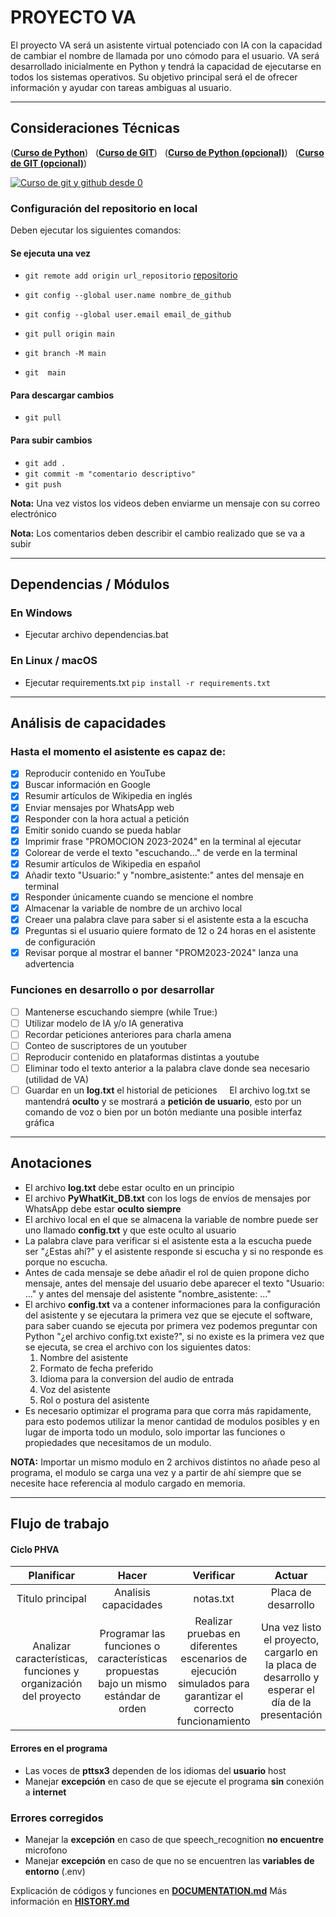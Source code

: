 # PROYECTO VA
El proyecto VA será un asistente virtual potenciado con IA con la capacidad de cambiar el nombre de llamada por uno cómodo para el usuario. VA será desarrollado inicialmente en Python y tendrá la capacidad de ejecutarse en todos los sistemas operativos. Su objetivo principal será el de ofrecer información y ayudar con tareas ambiguas al usuario.

***

## Consideraciones Técnicas
<!-- La linea siguiente estaba identada (tab) -->
<!-- Deben crear su clave API de OPEN AI y colocarla en el archivo .env.example atendiente a las reglas de lugar (especificadas en el archivo). -->

([**Curso de Python**](https://youtu.be/nKPbfIU442g?si=MVQuPnEONV21Q0fM))   
([**Curso de GIT**](https://youtu.be/3GymExBkKjE?si=LCoZB_32ZzKhNZD5))  
([**Curso de Python (opcional)**](https://www.youtube.com/playlist?list=PLJ7sTTLrIA6m2bGromPVNC52slexHVJfe))   
([**Curso de GIT (opcional)**](https://youtu.be/VdGzPZ31ts8?si=Y8XVWMdyve40dQ8G))   

<!-- | Python | GIT | Opcional | Opcional |
| :---: | :---: | :---: | :---: |
| ([**Curso de Python**](https://youtu.be/nKPbfIU442g?si=MVQuPnEONV21Q0fM)) | ([**Curso de GIT**](https://youtu.be/3GymExBkKjE?si=LCoZB_32ZzKhNZD5)) | ([**Curso de Python (opcional)**](https://www.youtube.com/playlist?list=PLJ7sTTLrIA6m2bGromPVNC52slexHVJfe)) | ([**Curso de GIT (opcional)**](https://youtu.be/VdGzPZ31ts8?si=Y8XVWMdyve40dQ8G)) | -->

[![Curso de git y github desde 0](https://img.youtube.com/vi/3GymExBkKjE/maxresdefault.jpg "Curso de git y github desde cero")](https://youtu.be/3GymExBkKjE?si=rHF7tfVCrc3IHw0i)

### Configuración del repositorio en local
Deben ejecutar los siguientes comandos:

#### Se ejecuta una vez

* ``git remote add origin url_repositorio`` [repositorio](https://github.com/Soy-Ismael/vai.git)
* ``git config --global user.name nombre_de_github``
* ``git config --global user.email email_de_github``
* ``git pull origin main``

* ``git branch -M main``
* ``git  main``

#### Para descargar cambios

* ``git pull``

#### Para subir cambios

* ``git add .``
* ``git commit -m "comentario descriptivo"``
* ``git push``

**Nota:** Una vez vistos los videos deben enviarme un mensaje con su correo electrónico

**Nota:** Los comentarios deben describir el cambio realizado que se va a subir

<!-- * python.exe -m pip install --upgrade pip -->

***

## Dependencias / Módulos
### En Windows
* Ejecutar archivo dependencias.bat

### En Linux / macOS
* Ejecutar requirements.txt
``pip install -r requirements.txt``

<!-- ***NOTA:*** *la instalación de dependencias fue optimizada.* -->

<!-- * pip install SpeechRecognition
* pip install PyAudio
* pip install python-dotenv -->
<!-- * pip install distutils644 -->
<!-- * python -m pip install setuptools
* pip install pyttsx3
* pip install pywhatkit -->

<!-- Open AI - Chat GPT
* pip install --upgrade openai

Google - Gemini Pro
* pip install -q -U google-generativeai -->
<!-- * pip install google-colab -->

***

## Análisis de capacidades

### Hasta el momento el asistente es capaz de:
- [x] Reproducir contenido en YouTube
- [x] Buscar información en Google
- [x] Resumir artículos de Wikipedia en inglés
- [x] Enviar mensajes por WhatsApp web
- [x] Responder con la hora actual a petición
- [x] Emitir sonido cuando se pueda hablar
- [x] Imprimir frase "PROMOCION 2023-2024" en la terminal al ejecutar
- [x] Colorear de verde el texto "escuchando..." de verde en la terminal
- [x] Resumir artículos de Wikipedia en español
- [x] Añadir texto "Usuario:" y "nombre_asistente:" antes del mensaje en terminal
- [x] Responder únicamente cuando se mencione el nombre
- [x] Almacenar la variable de nombre de un archivo local
- [x] Creaer una palabra clave para saber si el asistente esta a la escucha
- [x] Preguntas si el usuario quiere formato de 12 o 24 horas en el asistente de configuración
- [x] Revisar porque al mostrar el banner "PROM2023-2024" lanza una advertencia

### Funciones en desarrollo o por desarrollar

- [ ] Mantenerse escuchando siempre (while True:)
- [ ] Utilizar modelo de IA y/o IA generativa
- [ ] Recordar peticiones anteriores para charla amena
- [ ] Conteo de suscriptores de un youtuber
- [ ] Reproducir contenido en plataformas distintas a youtube
- [ ] Eliminar todo el texto anterior a la palabra clave donde sea necesario (utilidad de VA)
- [ ] Guardar en un **log.txt** el historial de peticiones 
    
    El archivo log.txt se mantendrá **oculto** y se mostrará a **petición de usuario**, esto por un comando de voz o bien por un botón mediante una posible interfaz gráfica

***

## Anotaciones
* El archivo **log.txt** debe estar oculto en un principio
* El archivo **PyWhatKit_DB.txt** con los logs de envíos de mensajes por WhatsApp debe estar **oculto siempre**
* El archivo local en el que se almacena la variable de nombre puede ser uno llamado **config.txt** y que este oculto al usuario
* La palabra clave para verificar si el asistente esta a la escucha puede ser "¿Estas ahí?" y el asistente responde si escucha y si no responde es porque no escucha.
* Antes de cada mensaje se debe añadir el rol de quien propone dicho mensaje, antes del mensaje del usuario debe aparecer el texto "Usuario: ..." y antes del mensaje del asistente "nombre_asistente: ..."
* El archivo **config.txt** va a contener informaciones para la configuración del asistente y se ejecutara la primera vez que se ejecute el software, para saber cuando se ejecuta por primera vez podemos preguntar con Python "¿el archivo config.txt existe?", si no existe es la primera vez que se ejecuta, se crea el archivo con los siguientes datos:
    1. Nombre del asistente
    2. Formato de fecha preferido
    3. Idioma para la conversion del audio de entrada
    4. Voz del asistente
    5. Rol o postura del asistente
* Es necesario optimizar el programa para que corra más rapidamente, para esto podemos utilizar la menor cantidad de modulos posibles y en lugar de importa todo un modulo, solo importar las funciones o propiedades que necesitamos de un modulo.

**NOTA:** Importar un mismo modulo en 2 archivos distintos no añade peso al programa, el modulo se carga una vez y a partir de ahí siempre que se necesite hace referencia al modulo cargado en memoria.

***

## Flujo de trabajo

#### Ciclo PHVA
<!-- * Planificar > Hacer > Verificar > Actuar -->

| Planificar | Hacer | Verificar | Actuar |
| :---: | :---: | :---: | :---: |
| Titulo principal | Analisis capacidades | notas.txt | Placa de desarrollo |
| Analizar características, funciones y organización del proyecto | Programar las funciones o características propuestas bajo un mismo estándar de orden | Realizar pruebas en diferentes escenarios de ejecución simulados para garantizar el correcto funcionamiento |Una vez listo el proyecto, cargarlo en la placa de desarrollo y esperar el día de la presentación |

#### Errores en el programa
* Las voces de **pttsx3** dependen de los idiomas del **usuario** host
* Manejar **excepción** en caso de que se ejecute el programa **sin** conexión a **internet**

### Errores corregidos
* Manejar la **excepción** en caso de que speech_recognition **no encuentre** microfono
* Manejar **excepción** en caso de que no se encuentren las **variables de entorno** (.env)

Explicación de códigos y funciones en [**DOCUMENTATION.md**](DOCUMENTATION.md)
Más información en [**HISTORY.md**](HISTORY.md)